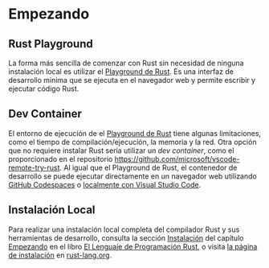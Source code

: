 # Empezando

## Rust Playground

La forma más sencilla de comenzar con Rust sin necesidad de ninguna instalación 
local es utilizar el [Playground de Rust]. Es una interfaz de desarrollo mínima 
que se ejecuta en el navegador web y permite escribir y ejecutar código Rust.

## Dev Container

El entorno de ejecución de el [Playground de Rust] tiene algunas limitaciones, 
como el tiempo de compilación/ejecución, la memoria y la red. Otra opción que no
requiere instalar Rust sería utilizar un _dev container_, como el proporcionado 
en el repositorio <https://github.com/microsoft/vscode-remote-try-rust>. Al 
igual que el Playground de Rust, el contenedor de desarrollo se puede ejecutar
directamente en un navegador web utilizando [GitHub Codespaces] o 
[localmente con Visual Studio Code][vscode-dev-containers].

## Instalación Local

Para realizar una instalación local completa del compilador Rust y sus herramientas de desarrollo, consulta la sección [Instalación] del capítulo [Empezando] en el libro [El Lenguaje de Programación Rust][rs-book], o visita [la página de instalación] en [rust-lang.org].

  [Playground de Rust]: https://play.rust-lang.org/
  [GitHub Codespaces]: https://github.com/features/codespaces
  [vscode-dev-containers]: https://code.visualstudio.com/docs/devcontainers/containers
  [rs-book]: https://rustlanges.github.io/rust-book-es/title-page.html
  [Instalación]: https://rustlanges.github.io/rust-book-es/ch01-01-installation.html
  [Empezando]: https://rustlanges.github.io/rust-book-es/ch01-00-getting-started.html
  [la página de instalación]: https://www.rust-lang.org/tools/install
  [rust-lang.org]: https://www.rust-lang.org/
